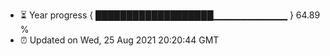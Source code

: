 - ⏳ Year progress { ███████████████████▁▁▁▁▁▁▁▁▁▁▁ } 64.89 %
- ⏰ Updated on Wed, 25 Aug 2021 20:20:44 GMT

